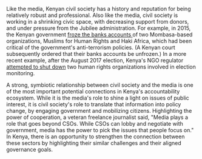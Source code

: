 Like the media, Kenyan civil society has a history and reputation for being relatively robust and professional. Also like the media, civil society is working in a shrinking civic space, with decreasing support from donors, and under pressure from the Jubilee administration. For example, in 2015, the Kenyan government [froze the banks accounts ](https://www.reuters.com/article/us-kenya-rights/kenya-court-orders-reopening-of-rights-groups-bank-accounts-idUSKCN0T11MY20151113)of two Mombasa-based organizations, Muslims for Human Rights and Haki Africa, which had been critical of the government's anti-terrorism policies. (A Kenyan court subsequently ordered that their banks accounts be unfrozen.) In a more recent example, after the August 2017 election, Kenya's NGO regulator [attempted to shut down](https://www.amnesty.org/en/latest/news/2017/08/kenya-attempts-to-shut-down-human-rights-groups-unlawful-and-irresponsible/) two human rights organizations involved in election monitoring.

A strong, symbiotic relationship between civil society and the media is one of the most important potential connections in Kenya's accountability ecosystem. While it is the media's role to shine a light on issues of public interest, it is civil society's role to translate that information into policy change, by engaging government and mobilizing citizens. Highlighting the power of cooperation, a veteran freelance journalist said, "Media plays a role that goes beyond CSOs. While CSOs can lobby and negotiate with government, media has the power to pick the issues that people focus on." In Kenya, there is an opportunity to strengthen the connection between these sectors by highlighting their similar challenges and their aligned governance goals.
